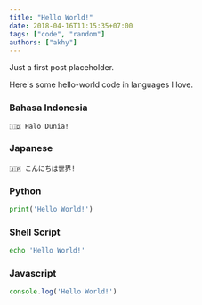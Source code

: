 ```yaml
---
title: "Hello World!"
date: 2018-04-16T11:15:35+07:00
tags: ["code", "random"]
authors: ["akhy"]
---
```


Just a first post placeholder.

Here's some hello-world code in languages I love.

### Bahasa Indonesia

```
🇮🇩 Halo Dunia!
```

### Japanese

```
🇯🇵 こんにちは世界!
```

### Python

```python
print('Hello World!')
```

### Shell Script

```sh
echo 'Hello World!'
```

### Javascript

```javascript
console.log('Hello World!')
```
